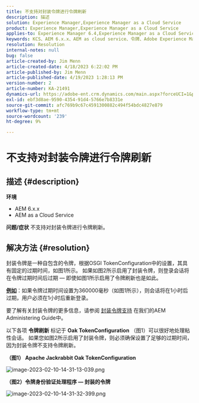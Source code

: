 ```yaml
---
title: 不支持对封装令牌进行令牌刷新
description: 描述
solution: Experience Manager,Experience Manager as a Cloud Service
product: Experience Manager,Experience Manager as a Cloud Service
applies-to: Experience Manager 6.4,Experience Manager as a Cloud Service,Experience Manager 6.5
keywords: KCS、AEM 6.x.x、AEM as cloud service、令牌、Adobe Experience Manager、常见问题解答、封装令牌、6.4、6.5、Experience Manageras a Cloud Service
resolution: Resolution
internal-notes: null
bug: false
article-created-by: Jim Menn
article-created-date: 4/18/2023 6:22:02 PM
article-published-by: Jim Menn
article-published-date: 4/19/2023 1:28:13 PM
version-number: 2
article-number: KA-21491
dynamics-url: https://adobe-ent.crm.dynamics.com/main.aspx?forceUCI=1&pagetype=entityrecord&etn=knowledgearticle&id=80adeee5-15de-ed11-a7c7-6045bd006b3d
exl-id: ebf3d8ae-9590-4354-91d4-5766e7b8331e
source-git-commit: afc769b9c67c4591300882c494f54bdc4827e879
workflow-type: tm+mt
source-wordcount: '239'
ht-degree: 9%

---
```


# 不支持对封装令牌进行令牌刷新

## 描述 {#description}

<b>环境</b>
- AEM 6.x.x
- AEM as a Cloud Service



<b>问题/症状</b>
不支持对封装令牌进行令牌刷新。




## 解决方法 {#resolution}


封装令牌是一种自包含的令牌，根据OSGI TokenConfiguration中的设置，其具有固定的过期时间，如图1所示。
如果如图2所示启用了封装令牌，则登录会话将在令牌过期时间后过期 — 即使如图1所示启用了令牌刷新也是如此。

<u><b>例如</b></u>：如果令牌过期时间设置为360000毫秒（如图1所示），则会话将在1小时后过期，用户必须在1小时后重新登录。

要了解有关封装令牌的更多信息，请参阅 [封装令牌支持](https://experienceleague.adobe.com/docs/experience-manager-64/administering/security/encapsulated-token.html) 在我们的AEM Administering Guide中。

以下各项 <b>令牌刷新</b> 标记于 <b>Oak TokenConfiguration</b> （图1）可以很好地处理粘性会话。
如果您如图2所示启用了封装令牌，则必须确保设置了足够的过期时间，因为封装令牌不支持令牌刷新。



<b>（图1） Apache Jackrabbit Oak TokenConfiguration</b>

![image-2023-02-10-14-31-13-039.png](https://jira.corp.adobe.com/secure/attachment/9633655/image-2023-02-10-14-31-13-039.png)

<b>（图2）令牌身份验证处理程序 — 封装的令牌</b>



![image-2023-02-10-14-31-32-399.png](https://jira.corp.adobe.com/secure/attachment/9633654/image-2023-02-10-14-31-32-399.png)
